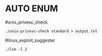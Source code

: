 # AUTO ENUM

#unix_privesc_check
```
./unix-privesc-check standard > output.txt
```


#linux_exploit_suggester
```
./lse -l 2
```